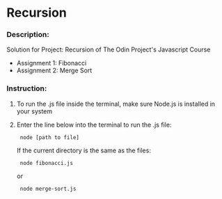 # Recursion
### Description:
Solution for Project: Recursion of The Odin Project's Javascript Course
- Assignment 1: Fibonacci
- Assignment 2: Merge Sort

### Instruction:
1. To run the .js file inside the terminal, make sure Node.js is installed in your system
2. Enter the line below into the terminal to run the .js file:

        node [path to file]
    If the current directory is the same as the files:

        node fibonacci.js
    or

        node merge-sort.js